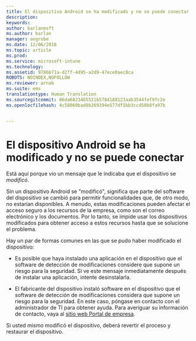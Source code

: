 ```yaml
---
title: El dispositivo Android se ha modificado y no se puede conectar | Microsoft Intune
description: 
keywords: 
author: barlanmsft
ms.author: barlan
manager: angrobe
ms.date: 12/06/2016
ms.topic: article
ms.prod: 
ms.service: microsoft-intune
ms.technology: 
ms.assetid: 9786b71a-d2ff-4d95-a2d9-47ece0aec8ca
ROBOTS: NOINDEX,NOFOLLOW
ms.reviewer: arnab
ms.suite: ems
translationtype: Human Translation
ms.sourcegitcommit: 06da6823465521b5784188123aab3544fef9fc2e
ms.openlocfilehash: 4c58060bad8b269394e577df5bb3ccd50b8fa97b


---
```


# <a name="your-android-device-is-rooted-so-you-cant-connect"></a>El dispositivo Android se ha modificado y no se puede conectar

Está aquí porque vio un mensaje que le indicaba que el dispositivo se _modificó_.

Sin un dispositivo Android se "modificó", significa que parte del software del dispositivo se cambió para permitir funcionalidades que, de otro modo, no estarían disponibles. A menudo, estas modificaciones pueden afectar el acceso seguro a los recursos de la empresa, como son el correo electrónico y los documentos. Por lo tanto, se impide usar los dispositivos modificados para obtener acceso a estos recursos hasta que se solucione el problema.  

Hay un par de formas comunes en las que se pudo haber modificado el dispositivo:

- Es posible que haya instalado una aplicación en el dispositivo que el software de detección de modificaciones considere que supone un riesgo para la seguridad. Si ve este mensaje inmediatamente después de instalar una aplicación, intente desinstalarla.

- El fabricante del dispositivo instaló software en el dispositivo que el software de detección de modificaciones considera que supone un riesgo para la seguridad. En este caso, póngase en contacto con el administrador de TI para obtener ayuda. Para averiguar su información de contacto, vaya al [sitio web Portal de empresa](http://portal.manage.microsoft.com).

Si usted mismo modificó el dispositivo, deberá revertir el proceso y restaurar el dispositivo.



<!--HONumber=Dec16_HO2-->


